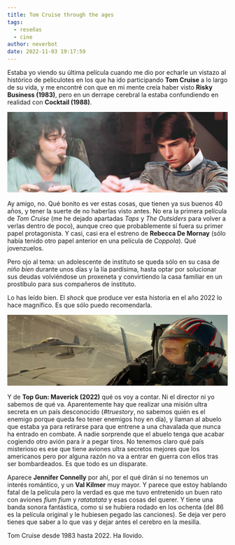 ```yaml
---
title: Tom Cruise through the ages
tags:
  - reseñas  
  - cine
author: neverbot
date: 2022-11-03 19:17:59
---
```


Estaba yo viendo su última película cuando me dio por echarle un vistazo al histórico de peliculotes en los que ha ido participando **Tom Cruise** a lo largo de su vida, y me encontré con que en mi mente creía haber visto **Risky Business  (1983)**, pero en un derrape cerebral la estaba confundiendo en realidad con **Cocktail (1988)**.

![19.21.39](./tom-cruise-through-the-ages/19.21.39.png)

Ay amigo, no. Qué bonito es ver estas cosas, que tienen ya sus buenos 40 años, y tener la suerte de no haberlas visto antes. No era la primera película de *Tom Cruise* (me he dejado apartadas *Taps* y *The Outsiders* para volver a verlas dentro de poco), aunque creo que probablemente sí fuera su primer papel protagonista. Y casi, casi era el estreno de **Rebecca De Mornay** (sólo había tenido otro papel anterior en una película de *Coppola*). Qué jovenzuelos.

Pero ojo al tema: un adolescente de instituto se queda sólo en su casa de *niño bien* durante unos días y la lía pardísima, hasta optar por solucionar sus deudas volviéndose un proxeneta y convirtiendo la casa familiar en un prostíbulo para sus compañeros de instituto.

Lo has leído bien. El *shock* que produce ver esta historia en el año 2022 lo hace magnífico. Es que sólo puedo recomendarla.

![19.40.06](./tom-cruise-through-the-ages/19.40.06.png)

Y de **Top Gun: Maverick (2022)** qué os voy a contar. Ni el director ni yo sabemos de qué va. Aparentemente hay que realizar una misión ultra secreta en un país desconocido (*#truestory*, no sabemos quién es el enemigo porque queda feo tener enemigos hoy en día), y llaman al abuelo que estaba ya para retirarse para que entrene a una chavalada que nunca ha entrado en combate. A nadie sorprende que el abuelo tenga que acabar cogiendo otro avión para ir a pegar tiros. No tenemos claro qué país misterioso es ese que tiene aviones ultra secretos mejores que los americanos pero por alguna razón no va a entrar en guerra con ellos tras ser bombardeados. Es que todo es un disparate.

Aparece **Jennifer Connelly** por ahí, por el qué dirán si no tenemos un interés romántico, y un **Val Kilmer** muy mayor. Y parece que estoy hablando fatal de la película pero la verdad es que me tuvo entretenido un buen rato con aviones *fium fium* y *ratatatata* y esas cosas del querer. Y tiene una banda sonora fantástica, como si se hubiera rodado en los ochenta (del 86 es la película original y le hubiesen pegado las canciones). Se deja ver pero tienes que saber a lo que vas y dejar antes el cerebro en la mesilla.

Tom Cruise desde 1983 hasta 2022. Ha llovido.
